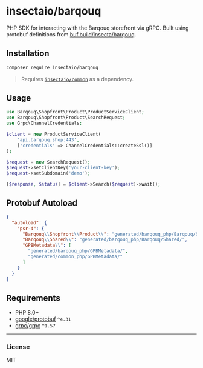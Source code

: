# insectaio/barqouq

PHP SDK for interacting with the Barqouq storefront via gRPC. Built using protobuf definitions from [buf.build/insecta/barqouq](https://buf.build/insecta/barqouq).

## Installation

```bash
composer require insectaio/barqouq
```

> Requires [`insectaio/common`](https://packagist.org/packages/insectaio/common) as a dependency.

## Usage

```php
use Barqouq\Shopfront\Product\ProductServiceClient;
use Barqouq\Shopfront\Product\SearchRequest;
use Grpc\ChannelCredentials;

$client = new ProductServiceClient(
    'api.barqouq.shop:443',
    ['credentials' => ChannelCredentials::createSsl()]
);

$request = new SearchRequest();
$request->setClientKey('your-client-key');
$request->setSubdomain('demo');

[$response, $status] = $client->Search($request)->wait();
```

## Protobuf Autoload

```json
{
  "autoload": {
    "psr-4": {
      "Barqouq\\Shopfront\\Product\\": "generated/barqouq_php/Barqouq/Shopfront/Product/",
      "Barqouq\\Shared\\": "generated/barqouq_php/Barqouq/Shared/",
      "GPBMetadata\\": [
        "generated/barqouq_php/GPBMetadata/",
        "generated/common_php/GPBMetadata/"
      ]
    }
  }
}
```

## Requirements

- PHP 8.0+
- [google/protobuf](https://github.com/protocolbuffers/protobuf) `^4.31`
- [grpc/grpc](https://github.com/grpc/grpc) `^1.57`

---

### License

MIT
